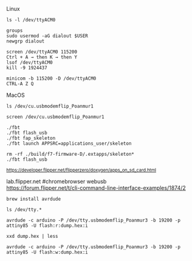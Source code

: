 

Linux
```
ls -l /dev/ttyACM0
```
```
groups
sudo usermod -aG dialout $USER
newgrp dialout
```
```
screen /dev/ttyACM0 115200
Ctrl + A → then K → then Y
lsof /dev/ttyACM0
kill -9 1924437
```
```
minicom -b 115200 -D /dev/ttyACM0
CTRL-A Z Q
```
MacOS
```
ls /dev/cu.usbmodemflip_Poanmur1
```
```
screen /dev/cu.usbmodemflip_Poanmur1
```

```
./fbt
./fbt flash_usb
./fbt fap_skeleton
./fbt launch APPSRC=applications_user/skeleton
```

```
rm -rf ./build/f7-firmware-D/.extapps/skeleton*
./fbt flash_usb
```
<sup>https://developer.flipper.net/flipperzero/doxygen/apps_on_sd_card.html</sup>



lab.flipper.net #chromebrowser webusb   
https://forum.flipper.net/t/cli-command-line-interface-examples/1874/2

```
brew install avrdude
```
```
ls /dev/tty.*
```
```
avrdude -c arduino -P /dev/tty.usbmodemflip_Poanmur3 -b 19200 -p attiny85 -U flash:r:dump.hex:i
```
```
xxd dump.hex | less
```
```
avrdude -c arduino -P /dev/tty.usbmodemflip_Poanmur3 -b 19200 -p attiny85 -U flash:w:dump.hex:i
```




